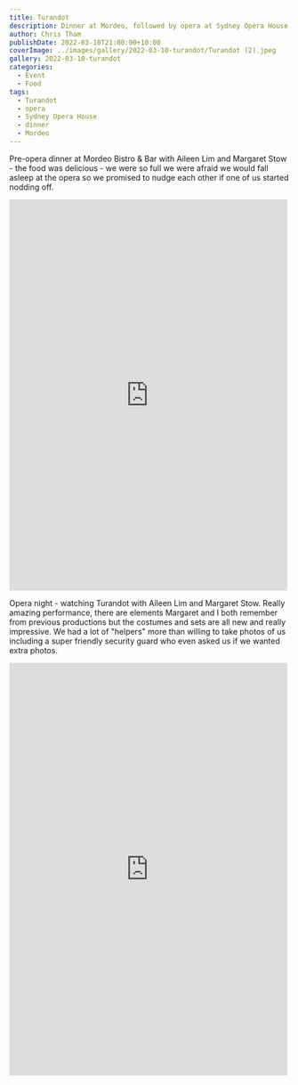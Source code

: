 ```yaml
---
title: Turandot
description: Dinner at Mordeo, followed by opera at Sydney Opera House
author: Chris Tham
publishDate: 2022-03-10T21:00:00+10:00
coverImage: ../images/gallery/2022-03-10-turandot/Turandot (2).jpeg
gallery: 2022-03-10-turandot
categories:
  - Event
  - Food
tags:
  - Turandot
  - opera
  - Sydney Opera House
  - dinner
  - Mordeo
---
```


Pre-opera dinner at Mordeo Bistro & Bar with Aileen Lim and Margaret Stow - the food was delicious - we were so full we were afraid we would fall asleep at the opera so we promised to nudge each other if one of us started nodding off.

<iframe src="https://www.facebook.com/plugins/post.php?href=https%3A%2F%2Fwww.facebook.com%2Fchris1.tham%2Fposts%2Fpfbid0g2iX37ozFEDJkUN2gv461LMDzoEo1xgsrrJWtomo3tzQtgP8EyP6UiDfivKQQkKUl&show_text=true&width=500" width="500" height="703" style="border:none;overflow:hidden" scrolling="no" frameborder="0" allowfullscreen="true" allow="autoplay; clipboard-write; encrypted-media; picture-in-picture; web-share"></iframe>

Opera night - watching Turandot with Aileen Lim and Margaret Stow. Really amazing performance, there are elements Margaret and I both remember from previous productions but the costumes and sets are all new and really impressive. We had a lot of "helpers" more than willing to take photos of us including a super friendly security guard who even asked us if we wanted extra photos.

<iframe src="https://www.facebook.com/plugins/post.php?href=https%3A%2F%2Fwww.facebook.com%2Fchris1.tham%2Fposts%2Fpfbid0Py3aLAAeKt28CYk7RMyPMXcdNzgMbAbLafmzvRQTZDuzsaufK8kB63r7dscQEXdZl&show_text=true&width=500" width="500" height="742" style="border:none;overflow:hidden" scrolling="no" frameborder="0" allowfullscreen="true" allow="autoplay; clipboard-write; encrypted-media; picture-in-picture; web-share"></iframe>